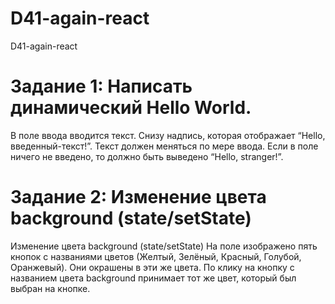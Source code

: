 # D41-again-react
D41-again-react

# Задание 1: Написать динамический Hello World.</h2>

В поле ввода вводится текст. Снизу надпись, которая отображает “Hello, введенный-текст!”. Текст должен меняться по мере ввода. Если в поле ничего не введено, то должно быть выведено “Hello, stranger!”.

# Задание 2: Изменение цвета background (state/setState)

Изменение цвета background (state/setState)
На поле изображено пять кнопок с названиями цветов (Желтый, Зелёный, Красный, Голубой, Оранжевый). Они окрашены в эти же цвета.
По клику на кнопку с названием цвета background принимает тот же цвет, который был выбран на кнопке. </p>
